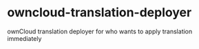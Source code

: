 owncloud-translation-deployer
=============================

ownCloud translation deployer for who wants to apply translation immediately
